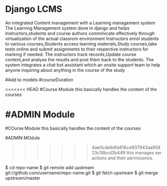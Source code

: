 # Django LCMS
An integrated Content management with a Learning management system
The Learning Management system done in django and helps Instructors,students and course authors comminicate effectively through virtualization of the actual classrom environment
Instructors enrol students to various courses,Students access learning materials,Study courses,take tests online and submit assignments to their respective instructors for marking if needed.
The instructors track records,Update course content,and analyse the results and post them back to the students.
The system integrates a chat bot assistant which an onsite support team to help anyone inquiring about anything in the course of the study



#Add to models
#courseDuration

<<<<<<< HEAD
#Course Module
this basically handles the content of the courses

#ADMIN Module
=======
#COurse Module
this basically handles the content of the courses

#ADMIN MOdule
>>>>>>> 4ae0cde9dfa816cd937943aa95823c18bcd3b449
this manages ser actions and their permissinos.


$ cd repo-name
$ git remote add upstream git://github.com/username/repo-name.git
$ git fetch upstream
$ git merge upstream/master